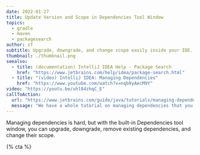 ```yaml
---
date: 2022-01-27
title: Update Version and Scope in Dependencies Tool Window
topics:
  - gradle
  - maven
  - packagesearch
author: sf
subtitle: Upgrade, downgrade, and change scope easily inside your IDE.
thumbnail: ./thumbnail.png
seealso:
  - title: (documentation) IntelliJ IDEA Help - Package Search
    href: "https://www.jetbrains.com/help/idea/package-search.html"
  - title: "(video) IntelliJ IDEA: Managing Dependencies"
    href: "https://www.youtube.com/watch?v=nqb9yAecM9Y"
video: "https://youtu.be/uhl84zhqC_E"
callToAction:
  url: "https://www.jetbrains.com/guide/java/tutorials/managing-dependencies/"
  message: "We have a whole tutorial on managing dependencies that you can check out!"
---
```


Managing dependencies is hard, but with the built-in Dependencies tool window, you can upgrade, downgrade, remove existing dependencies, and change their scope.

{% cta %}
